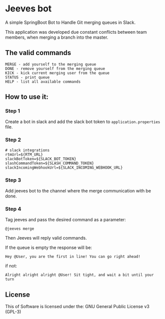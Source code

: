 # Jeeves bot

A simple SpringBoot Bot to Handle Git merging queues in Slack.

This application was developed due constant conflicts between team members, 
when merging a branch into the master.  

## The valid commands
```
MERGE - add yourself to the merging queue
DONE - remove yourself from the merging queue
KICK - kick current merging user from the queue
STATUS - print queue
HELP - list all available commands
```

## How to use it:

### Step 1
Create a bot in slack and add the slack bot token to `application.properties` file.  

### Step 2
```
# slack integrations
rtmUrl=${RTM_URL}
slackBotToken=${SLACK_BOT_TOKEN}
slashCommandToken=${SLASH_COMMAND_TOKEN}
slackIncomingWebhookUrl=${SLACK_INCOMING_WEBHOOK_URL}
```

### Step 3
Add jeeves bot to the channel where the merge communication with be done.

### Step 4
Tag jeeves and pass the desired command as a parameter:

`@jeeves merge`

Then Jeeves will reply valid commands. 

If the queue is empty the response will be:

`Hey @User, you are the first in line! You can go right ahead!` 

if not:

`Alright alright alright @User! Sit tight, and wait a bit until your turn`

## License
This of Software is licensed under the: 
GNU General Public License v3 (GPL-3)
